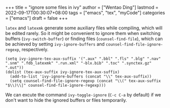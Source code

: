 +++
title = "ignore some files in ivy"
author = ["Wentao Ding"]
lastmod = 2022-09-17T00:30:07+08:00
tags = ["emacs", "tex", "myCode"]
categories = ["emacs"]
draft = false
+++

`latex` and `latexmk` generate some auxiliary files while compiling, which will be edited rarely. So it might be convenient to ignore them when switching buffers (`ivy-switch-buffer`) or finding files (`counsel-find-file`), which can be achieved by setting `ivy-ignore-buffers` and `counsel-find-file-ignore-regexp`, respectively.

```emacs-lisp
(setq ivy-ignore-tex-aux-suffix '(".aux" ".bbl" ".fls" ".blg" ".nav" ".snm" ".fdb_latexmk" ".run.xml" "-blx.bib" ".toc" ".synctex.gz" ".out"))
(dolist (tex-aux-suffix ivy-ignore-tex-aux-suffix)
  (add-to-list 'ivy-ignore-buffers (concat "\\" tex-aux-suffix))
  (setq counsel-find-file-ignore-regexp (concat "\\(" tex-aux-suffix "$\\)\\|" counsel-find-file-ignore-regexp)))
```

We can excute the command `ivy-toggle-ignore` (`C-c C-a` by default) if we don't want to hide the ignored buffers or files temporarily.
